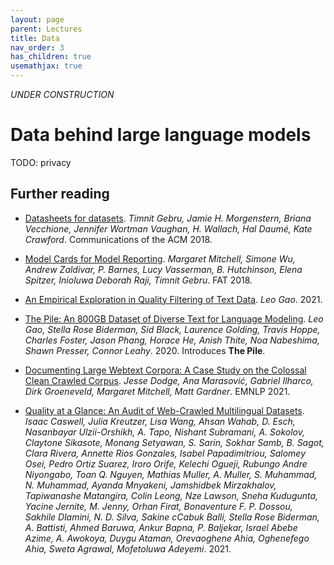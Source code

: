 ```yaml
---
layout: page
parent: Lectures
title: Data
nav_order: 3
has_children: true
usemathjax: true
---
```

*UNDER CONSTRUCTION*

# Data behind large language models

TODO: privacy

## Further reading

- [Datasheets for datasets](https://arxiv.org/pdf/1803.09010.pdf). *Timnit Gebru, Jamie H. Morgenstern, Briana Vecchione, Jennifer Wortman Vaughan, H. Wallach, Hal Daumé, Kate Crawford*. Communications of the ACM 2018.
- [Model Cards for Model Reporting](https://arxiv.org/pdf/1810.03993.pdf). *Margaret Mitchell, Simone Wu, Andrew Zaldivar, P. Barnes, Lucy Vasserman, B. Hutchinson, Elena Spitzer, Inioluwa Deborah Raji, Timnit Gebru*. FAT 2018.

- [An Empirical Exploration in Quality Filtering of Text Data](https://arxiv.org/pdf/2109.00698.pdf). *Leo Gao*. 2021.
- [The Pile: An 800GB Dataset of Diverse Text for Language Modeling](https://arxiv.org/pdf/2101.00027.pdf). *Leo Gao, Stella Rose Biderman, Sid Black, Laurence Golding, Travis Hoppe, Charles Foster, Jason Phang, Horace He, Anish Thite, Noa Nabeshima, Shawn Presser, Connor Leahy*. 2020.  Introduces **The Pile**.
- [Documenting Large Webtext Corpora: A Case Study on the Colossal Clean Crawled Corpus](https://arxiv.org/pdf/2104.08758.pdf). *Jesse Dodge, Ana Marasović, Gabriel Ilharco, Dirk Groeneveld, Margaret Mitchell, Matt Gardner*. EMNLP 2021.
- [Quality at a Glance: An Audit of Web-Crawled Multilingual Datasets](https://arxiv.org/pdf/2103.12028.pdf). *Isaac Caswell, Julia Kreutzer, Lisa Wang, Ahsan Wahab, D. Esch, Nasanbayar Ulzii-Orshikh, A. Tapo, Nishant Subramani, A. Sokolov, Claytone Sikasote, Monang Setyawan, S. Sarin, Sokhar Samb, B. Sagot, Clara Rivera, Annette Rios Gonzales, Isabel Papadimitriou, Salomey Osei, Pedro Ortiz Suarez, Iroro Orife, Kelechi Ogueji, Rubungo Andre Niyongabo, Toan Q. Nguyen, Mathias Muller, A. Muller, S. Muhammad, N. Muhammad, Ayanda Mnyakeni, Jamshidbek Mirzakhalov, Tapiwanashe Matangira, Colin Leong, Nze Lawson, Sneha Kudugunta, Yacine Jernite, M. Jenny, Orhan Firat, Bonaventure F. P. Dossou, Sakhile Dlamini, N. D. Silva, Sakine cCabuk Balli, Stella Rose Biderman, A. Battisti, Ahmed Baruwa, Ankur Bapna, P. Baljekar, Israel Abebe Azime, A. Awokoya, Duygu Ataman, Orevaoghene Ahia, Oghenefego Ahia, Sweta Agrawal, Mofetoluwa Adeyemi*. 2021.
